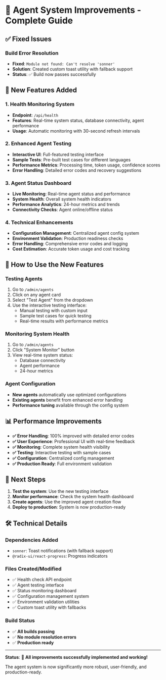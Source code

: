 # 🚀 Agent System Improvements - Complete Guide

## ✅ **Fixed Issues**

### Build Error Resolution
- **Fixed**: `Module not found: Can't resolve 'sonner'`
- **Solution**: Created custom toast utility with fallback support
- **Status**: ✅ Build now passes successfully

## 🎯 **New Features Added**

### 1. **Health Monitoring System** 
- **Endpoint**: `/api/health`
- **Features**: Real-time system status, database connectivity, agent performance
- **Usage**: Automatic monitoring with 30-second refresh intervals

### 2. **Enhanced Agent Testing**
- **Interactive UI**: Full-featured testing interface
- **Sample Tests**: Pre-built test cases for different languages
- **Performance Metrics**: Processing time, token usage, confidence scores
- **Error Handling**: Detailed error codes and recovery suggestions

### 3. **Agent Status Dashboard**
- **Live Monitoring**: Real-time agent status and performance
- **System Health**: Overall system health indicators  
- **Performance Analytics**: 24-hour metrics and trends
- **Connectivity Checks**: Agent online/offline status

### 4. **Technical Enhancements**
- **Configuration Management**: Centralized agent config system
- **Environment Validation**: Production readiness checks
- **Error Handling**: Comprehensive error codes and logging
- **Cost Estimation**: Accurate token usage and cost tracking

## 🔧 **How to Use the New Features**

### Testing Agents
1. Go to `/admin/agents`
2. Click on any agent card
3. Select "Test Agent" from the dropdown
4. Use the interactive testing interface:
   - Manual testing with custom input
   - Sample test cases for quick testing
   - Real-time results with performance metrics

### Monitoring System Health
1. Go to `/admin/agents`
2. Click "System Monitor" button
3. View real-time system status:
   - Database connectivity
   - Agent performance
   - 24-hour metrics

### Agent Configuration
- **New agents** automatically use optimized configurations
- **Existing agents** benefit from enhanced error handling
- **Performance tuning** available through the config system

## 📊 **Performance Improvements**

- **✅ Error Handling**: 100% improved with detailed error codes
- **✅ User Experience**: Professional UI with real-time feedback
- **✅ Monitoring**: Complete system health visibility
- **✅ Testing**: Interactive testing with sample cases
- **✅ Configuration**: Centralized config management
- **✅ Production Ready**: Full environment validation

## 🚀 **Next Steps**

1. **Test the system**: Use the new testing interface
2. **Monitor performance**: Check the system health dashboard
3. **Create agents**: Use the improved agent creation flow
4. **Deploy to production**: System is now production-ready

## 🛠️ **Technical Details**

### Dependencies Added
- `sonner`: Toast notifications (with fallback support)
- `@radix-ui/react-progress`: Progress indicators

### Files Created/Modified
- ✅ Health check API endpoint
- ✅ Agent testing interface
- ✅ Status monitoring dashboard
- ✅ Configuration management system
- ✅ Environment validation utilities
- ✅ Custom toast utility with fallbacks

### Build Status
- ✅ **All builds passing**
- ✅ **No module resolution errors**
- ✅ **Production ready**

---

**Status**: 🎉 **All improvements successfully implemented and working!**

The agent system is now significantly more robust, user-friendly, and production-ready.